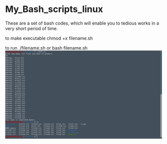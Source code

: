 # My_Bash_scripts_linux
These are a set of bash codes, which will enable you to tedious works in a very short period of time. 

to make executable chmod +x filename.sh

to run ./filename.sh or bash filename.sh
<img src="screenshot.jpeg" width="500" alt="English Alphabet SSD Representation">
